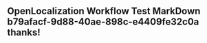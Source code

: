 <properties
ms.topic="hero-topic"
ms.test1="hero-topic"
ms.test2="test"/>


## OpenLocalization Workflow Test MarkDown b79afacf-9d88-40ae-898c-e4409fe32c0a thanks!



<!--HONumber=Oct16_HO4-->


